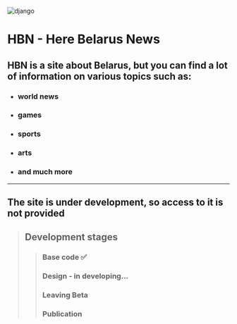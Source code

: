![django](https://img.shields.io/pypi/v/django?logo=django&color=%23092E20
)


# **HBN** - Here Belarus News

## HBN is a site about Belarus, but you can find a lot of information on various topics such as:
+ ### world news
+ ### games
+ ### sports 
+ ### arts
+ ### and much more

---

## The site is under development, so access to it is not provided

>## Development stages
>>### Base code ✅
>>### Design - in developing...
>>### Leaving Beta
>>### Publication

